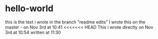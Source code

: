 # hello-world
this is the text i wrote in the branch "readme edits"
I wrote this on the master - on Nov 3rd at 10:41
<<<<<<< HEAD
This i wrote directly on Nov 3rd at 10:54
written at 11:30
